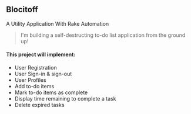 ## Blocitoff
<!--| [Demo](#)-->

A Utility Application With Rake Automation
> I'm building a self-destructing to-do list application from the ground up!

#### This project will implement:
- User Registration
- User Sign-in & sign-out
- User Profiles
- Add to-do items
- Mark to-do items as complete
- Display time remaining to complete a task
- Delete expired tasks